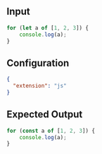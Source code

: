 
## Input
```javascript input
for (let a of [1, 2, 3]) {
    console.log(a);
}
```

## Configuration
```json configuration
{
  "extension": "js"
}
```

## Expected Output
```javascript expected output
for (const a of [1, 2, 3]) {
    console.log(a);
}
```